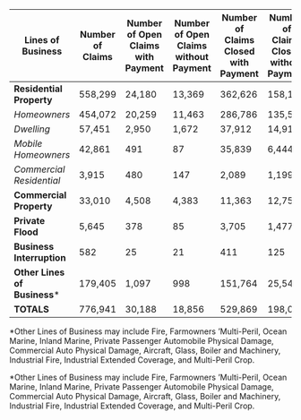 **Lines of Business** |  **Number of Claims** |  **Number of Open Claims with Payment** |  **Number of Open Claims without Payment** |  **Number of Claims Closed with Payment** |  **Number of Claims Closed without Payment** |  **Percent of Claims Close** **d**  
---|---|---|---|---|---|---  
**Residential Property** |  558,299  |  24,180  |  13,369  |  362,626  |  158,124  |  93.3%   
_Homeowners_ |  454,072  |  20,259  |  11,463  |  286,786  |  135,564  |  93.0%   
_Dwelling_ |  57,451  |  2,950  |  1,672  |  37,912  |  14,917  |  92.0%   
_Mobile Homeowners_ |  42,861  |  491  |  87  |  35,839  |  6,444  |  98.7%   
_Commercial Residential_ |  3,915  |  480  |  147  |  2,089  |  1,199  |  84.0%   
**Commercial Property** |  33,010  |  4,508  |  4,383  |  11,363  |  12,756  |  73.1%   
**Private Flood** |  5,645  |  378  |  85  |  3,705  |  1,477  |  91.8%   
**Business Interruption** |  582  |  25  |  21  |  411  |  125  |  92.1%   
**Other Lines of Business*** |  179,405  |  1,097  |  998  |  151,764  |  25,546  |  98.8%   
**TOTALS** |  776,941  |  30,188  |  18,856  |  529,869  |  198,028  |  93.7% 



*Other Lines of Business may include Fire, Farmowners
                                                            ’Multi-Peril, Ocean Marine, Inland Marine, Private
                                                            Passenger Automobile Physical Damage, Commercial Auto
                                                            Physical Damage, Aircraft, Glass, Boiler and Machinery,
                                                            Industrial Fire, Industrial Extended Coverage, and
                                                            Multi-Peril Crop.


*Other Lines of Business may include Fire, Farmowners
                                                            ’Multi-Peril, Ocean Marine, Inland Marine, Private
                                                            Passenger Automobile Physical Damage, Commercial Auto
                                                            Physical Damage, Aircraft, Glass, Boiler and Machinery,
                                                            Industrial Fire, Industrial Extended Coverage, and
                                                            Multi-Peril Crop.

